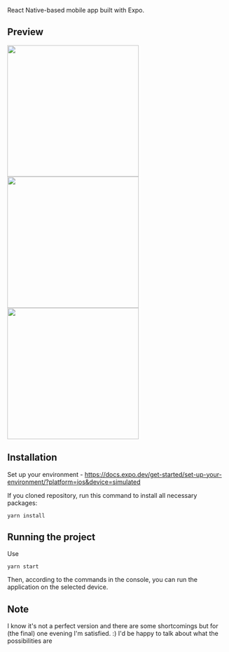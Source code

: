 React Native-based mobile app built with Expo.

## Preview
<img src="https://github.com/user-attachments/assets/a44379a3-d3ca-4574-b19a-c3efb6aee003" width="300">
 
<img src="https://github.com/user-attachments/assets/7c9986f7-ef1f-4bf2-ad1f-059c3b77e3ca" width="300">
 
<img src="https://github.com/user-attachments/assets/1a765c0a-a271-4172-a50f-f6c12fe98d00" width="300">


## Installation
Set up your environment - https://docs.expo.dev/get-started/set-up-your-environment/?platform=ios&device=simulated

If you cloned repository, run this command to install all necessary packages:

```
yarn install
```

## Running the project

Use

```
yarn start
```

Then, according to the commands in the console, you can run the application on the selected device.

## Note
I know it's not a perfect version and there are some shortcomings but for (the final) one evening I'm satisfied. :) I'd be happy to talk about what the possibilities are
